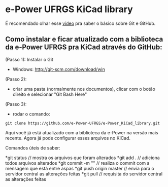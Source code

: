 # e-Power UFRGS KiCad library

É recomendado olhar esse [vídeo](https://www.youtube.com/watch?v=SWYqp7iY_Tc) pra saber o básico sobre Git e GitHub.

## Como instalar e ficar atualizado com a biblioteca da e-Power UFRGS pra KiCad através do GitHub:

(Passo 1): Instalar o Git

- Windows: http://git-scm.com/download/win

(Passo 2):

- criar uma pasta (normalmente nos documentos), clicar com o botão direito e selecionar "Git Bash Here"

(Passo 3): 
- rodar o comando:
```
git clone https://github.com/e-Power-UFRGS/e-Power_KiCad_library.git
```

Aqui você já está atualizado com a biblioteca da e-Power na versão mais recente. Agora já pode configurar esses arquivos no KiCad.

Comandos úteis de saber:

*git status                  // mostra os arquivos que foram alterados
*git add .                   // adiciona todos arquivos alterados
*git commit -m "<message>"   // realiza o commit com a mensagem que está entre aspas
*git push origin master      // envia para o servidor central as alterações feitas
*git pull                    // requisita do servidor central as alterações feitas

